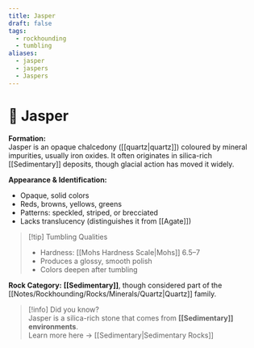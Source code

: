 ```yaml
---
title: Jasper
draft: false
tags:
  - rockhounding
  - tumbling
aliases:
  - jasper
  - jaspers
  - Jaspers
---
```

# 🔴 Jasper

**Formation:**  
Jasper is an opaque chalcedony ([[quartz|quartz]]) coloured by mineral impurities, usually iron oxides. It often originates in silica-rich [[Sedimentary]] deposits, though glacial action has moved it widely.  

**Appearance & Identification:**  
- Opaque, solid colors  
- Reds, browns, yellows, greens  
- Patterns: speckled, striped, or brecciated  
- Lacks translucency (distinguishes it from [[Agate]])  

> [!tip] Tumbling Qualities  
> - Hardness: [[Mohs Hardness Scale|Mohs]] 6.5–7  
> - Produces a glossy, smooth polish  
> - Colors deepen after tumbling  

**Rock Category:** **[[Sedimentary]]**, though considered part of the [[Notes/Rockhounding/Rocks/Minerals/Quartz|Quartz]] family.  

> [!info] Did you know?  
> Jasper is a silica-rich stone that comes from **[[Sedimentary]] environments**.  
> Learn more here → [[Sedimentary|Sedimentary Rocks]]
